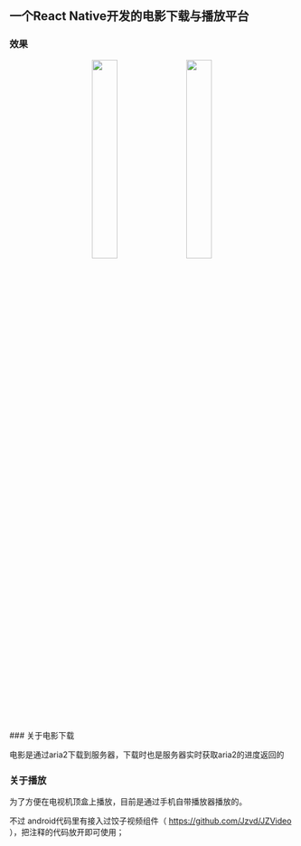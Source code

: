 ## 一个React Native开发的电影下载与播放平台

### 效果
<p align="center">
<img src="https://www.mmhh.life/2021/04/21/React-Native%E5%BC%80%E5%8F%91%E7%9A%84%E7%94%B5%E5%BD%B1%E4%B8%8B%E8%BD%BD%E4%B8%8E%E6%92%AD%E6%94%BE%E5%B9%B3%E5%8F%B0/S10421-17555013.png" width="30%">
&nbsp;&nbsp;
<img src="https://www.mmhh.life/2021/04/21/React-Native%E5%BC%80%E5%8F%91%E7%9A%84%E7%94%B5%E5%BD%B1%E4%B8%8B%E8%BD%BD%E4%B8%8E%E6%92%AD%E6%94%BE%E5%B9%B3%E5%8F%B0/S10421-17560083.png" width="30%">
</p>
### 关于电影下载

电影是通过aria2下载到服务器，下载时也是服务器实时获取aria2的进度返回的

### 关于播放

为了方便在电视机顶盒上播放，目前是通过手机自带播放器播放的。

不过 android代码里有接入过饺子视频组件（ https://github.com/Jzvd/JZVideo ），把注释的代码放开即可使用；

